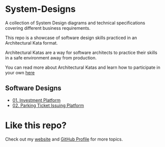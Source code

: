 # System-Designs

A collection of System Design diagrams and technical specifications covering different business requirements. 

This repo is a showcase of software design skills practiced in an Architectural Kata format.

Architectural Katas are a way for software architects to practice their skills in a safe environment away from production.

You can read more about Architectural Katas and learn how to participate in your own [here](http://www.architecturalkatas.com/index.html)

## Software Designs

- [01. Investment Platform](https://github.com/DarrylBayliss/System-Designs/blob/main/01.%20Investment%20Platform/Technical%20Specification.md)
- [02. Parking Ticket Issuing Platform](https://github.com/DarrylBayliss/System-Designs/blob/main/02.%20Parking%20Ticket%20Issuing%20Platform/Technical%20Specification.md)

# Like this repo?

Check out my [website](https://www.darrylbayliss.net/) and [GitHub Profile](https://github.com/DarrylBayliss) for more topics.
